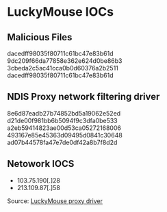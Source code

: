 # LuckyMouse IOCs

## Malicious Files
dacedff98035f80711c61bc47e83b61d  
9dc209f66da77858e362e624d0be86b3  
3cbeda2c5ac41cca0b0d60376a2b2511  
dacedff98035f80711c61bc47e83b61d

## NDIS Proxy network filtering driver
8e6d87eadb27b74852bd5a19062e52ed  
d21de00f981bb6b5094f9c3dfa0be533  
a2eb59414823ae00d53ca05272168006  
493167e85e45363d09495d0841c30648  
ad07b44578fa47e7de0df42a8b7f8d2d  

## Netowork IOCS

* 103.75.190[.]28
* 213.109.87[.]58


Source: [LuckyMouse proxy driver](https://securelist.com/luckymouse-ndisproxy-driver/87914/)
